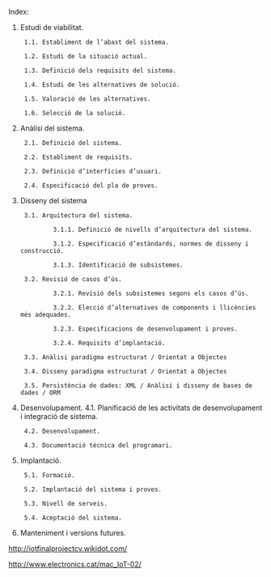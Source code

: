 Index: 

1. Estudi de viabilitat.

 		1.1. Establiment de l’abast del sistema.
			
		1.2. Estudi de la situació actual.

 		1.3. Definició dels requisits del sistema.

		1.4. Estudi de les alternatives de solució.

		1.5. Valoració de les alternatives.

		1.6. Selecció de la solució.

2. Anàlisi del sistema.

		2.1. Definició del sistema.

		2.2. Establiment de requisits.

		2.3. Definició d’interfícies d’usuari.

		2.4. Especificació del pla de proves.


3. Disseny del sistema

		3.1. Arquitectura del sistema.

				3.1.1. Definició de nivells d’arquitectura del sistema.

				3.1.2. Especificació d’estàndards, normes de disseny i construcció.

				3.1.3. Identificació de subsistemes.

		3.2. Revisió de casos d’ús.

				3.2.1. Revisió dels subsistemes segons els casos d’ús.

				3.2.2. Elecció d’alternatives de components i llicències més adequades.

				3.2.3. Especificacions de desenvolupament i proves.

				3.2.4. Requisits d’implantació.

		3.3. Anàlisi paradigma estructurat / Orientat a Objectes
		
		3.4. Disseny paradigma estructurat / Orientat a Objectes
		
		3.5. Persistència de dades: XML / Anàlisi i disseny de bases de dades / ORM

4. Desenvolupament.
		4.1. Planificació de les activitats de desenvolupament i integració de sistema.
		
		4.2. Desenvolupament.
		
		4.3. Documentació tècnica del programari.
		
5. Implantació.

		5.1. Formació.
		
		5.2. Implantació del sistema i proves.
		
		5.3. Nivell de serveis.
		
		5.4. Aceptació del sistema.
		

6. Manteniment i versions futures.


http://iotfinalprojectcv.wikidot.com/

http://www.electronics.cat/mac_IoT-02/
